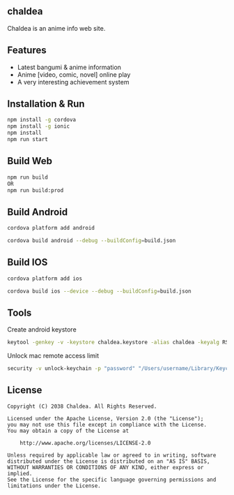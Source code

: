 ## chaldea
Chaldea is an anime info web site.

## Features
- Latest bangumi & anime information
- Anime [video, comic, novel] online play
- A very interesting achievement system

## Installation & Run
```bash
npm install -g cordova
npm install -g ionic
npm install
npm run start
```

## Build Web
```bash
npm run build
OR
npm run build:prod
```

## Build Android
```bash
cordova platform add android

cordova build android --debug --buildConfig=build.json
```

## Build IOS
```bash
cordova platform add ios

cordova build ios --device --debug --buildConfig=build.json
```

## Tools
Create android keystore
```bash
keytool -genkey -v -keystore chaldea.keystore -alias chaldea -keyalg RSA -keysize 2048 -validity 10000
```
Unlock mac remote access limit
```bash
security -v unlock-keychain -p "password" "/Users/username/Library/Keychains/login.keychain-db"
```

## License
```
Copyright (C) 2038 Chaldea. All Rights Reserved.

Licensed under the Apache License, Version 2.0 (the "License");
you may not use this file except in compliance with the License.
You may obtain a copy of the License at

    http://www.apache.org/licenses/LICENSE-2.0

Unless required by applicable law or agreed to in writing, software
distributed under the License is distributed on an "AS IS" BASIS,
WITHOUT WARRANTIES OR CONDITIONS OF ANY KIND, either express or implied.
See the License for the specific language governing permissions and
limitations under the License.
```